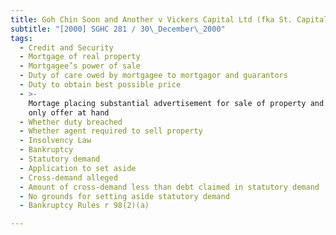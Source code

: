 ```yaml
---
title: Goh Chin Soon and Another v Vickers Capital Ltd (fka St. Capital Ltd)
subtitle: "[2000] SGHC 281 / 30\_December\_2000"
tags:
  - Credit and Security
  - Mortgage of real property
  - Mortgagee’s power of sale
  - Duty of care owed by mortgagee to mortgagor and guarantors
  - Duty to obtain best possible price
  - >-
    Mortage placing substantial advertisement for sale of property and accepting
    only offer at hand
  - Whether duty breached
  - Whether agent required to sell property
  - Insolvency Law
  - Bankruptcy
  - Statutory demand
  - Application to set aside
  - Cross-demand alleged
  - Amount of cross-demand less than debt claimed in statutory demand
  - No grounds for setting aside statutory demand
  - Bankruptcy Rules r 98(2)(a)

---
```


